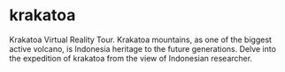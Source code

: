 # krakatoa
Krakatoa Virtual Reality Tour. Krakatoa mountains, as one of the biggest active volcano, is Indonesia heritage to the future generations. Delve into the expedition of krakatoa from the view of Indonesian researcher.
